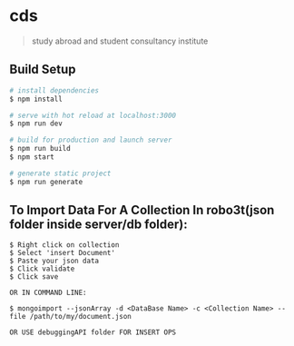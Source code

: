 # cds

> study abroad and student consultancy institute

## Build Setup

``` bash
# install dependencies
$ npm install

# serve with hot reload at localhost:3000
$ npm run dev

# build for production and launch server
$ npm run build
$ npm start

# generate static project
$ npm run generate
```

## To Import Data For A Collection In robo3t(json folder inside server/db folder):
```
$ Right click on collection
$ Select 'insert Document'
$ Paste your json data
$ Click validate
$ Click save

OR IN COMMAND LINE:

$ mongoimport --jsonArray -d <DataBase Name> -c <Collection Name> --file /path/to/my/document.json

OR USE debuggingAPI folder FOR INSERT OPS
```